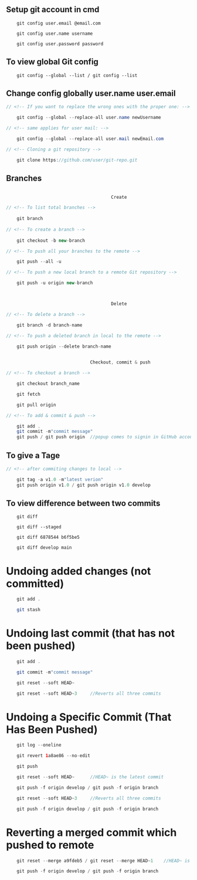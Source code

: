 

## Setup git account in cmd
```
    git config user.email @email.com

    git config user.name username

    git config user.password password
```
## To view global Git config
```
    git config --global --list / git config --list
```
## Change config globally user.name user.email
```java
// <!-- If you want to replace the wrong ones with the proper one: -->

    git config --global --replace-all user.name newUsername

// <!-- same applies for user mail: -->

    git config --global --replace-all user.mail newEmail.com

// <!-- Cloning a git repository -->

    git clone https://github.com/user/git-repo.git
```
## Branches
```java

                                        Create

// <!-- To list total branches -->
    
    git branch 
    
// <!-- To create a branch -->
    
    git checkout -b new-branch

// <!-- To push all your branches to the remote -->

    git push --all -u

// <!-- To push a new local branch to a remote Git repository -->

    git push -u origin new-branch



                                        Delete

// <!-- To delete a branch -->

    git branch -d branch-name

// <!-- To push a deleted branch in local to the remote -->

    git push origin --delete branch-name
    

                                Checkout, commit & push

// <!-- To checkout a branch -->

    git checkout branch_name

    git fetch

    git pull origin   

// <!-- To add & commit & push -->

    git add .
    git commit -m"commit message"
    git push / git push origin  //popup comes to signin in GitHub account using browser/token, choose browser

```


## To give a Tage
```java
// <!-- after commiting changes to local -->

    git tag -a v1.0 -m"latest verion"
    git push origin v1.0 / git push origin v1.0 develop
```

## To view difference between two commits

```
    git diff

    git diff --staged

    git diff 6878544 b6f5be5

    git diff develop main
```

# Undoing added changes (not committed)
```java
    git add .

    git stash
```

# Undoing last commit (that has not been pushed)

```java
    git add .

    git commit -m"commit message"

    git reset --soft HEAD~

    git reset --soft HEAD~3		//Reverts all three commits
```

# Undoing a Specific Commit (That Has Been Pushed)
```java
    git log --oneline

    git revert 1a8ae86 --no-edit

    git push

    git reset --soft HEAD~		//HEAD~ is the latest commit

    git push -f origin develop / git push -f origin branch

    git reset --soft HEAD~3		//Reverts all three commits

    git push -f origin develop / git push -f origin branch
```

# Reverting a merged commit which pushed to remote

```java
    git reset --merge a9fdeb5 / git reset --merge HEAD~1    //HEAD~ is the latest commit

    git push -f origin develop / git push -f origin branch
```